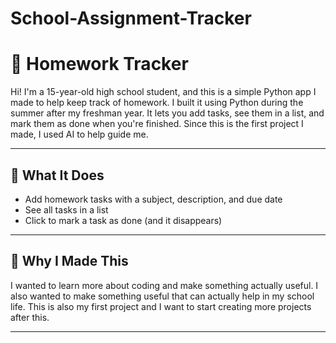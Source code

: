 # School-Assignment-Tracker
# 📝 Homework Tracker

Hi! I'm a 15-year-old high school student, and this is a simple Python app I made to help keep track of homework. I built it using Python during the summer after my freshman year. It lets you add tasks, see them in a list, and mark them as done when you're finished. Since this is the first project I made, I used AI to help guide me.

---

## 🔧 What It Does

- Add homework tasks with a subject, description, and due date
- See all tasks in a list
- Click to mark a task as done (and it disappears)

---

## 🎯 Why I Made This

I wanted to learn more about coding and make something actually useful. I also wanted to make something useful that can actually help in my school life. This is also my first project and I want to start creating more projects after this. 

---
